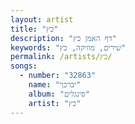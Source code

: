 ```yaml
---
layout: artist
title: "כץ"
description: "דף האמן כץ"
keywords: "שירים, מוזיקה, כץ"
permalink: /artists/כץ/
songs:
  - number: "32863"
    name: "יברכך"
    album: "סינגלים"
    artist: "כץ"
---
```

